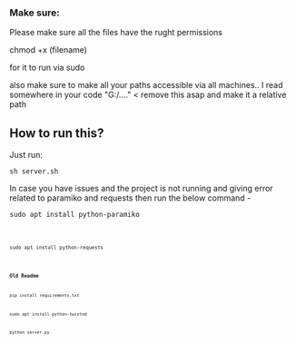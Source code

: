 ### Make sure:

Please make sure all the files have the rught permissions

chmod +x (filename)

for it to run via sudo

also make sure to make all your paths accessible via all machines.. I read somewhere in your code "G:/...." < remove this asap and make it a relative path

## How to run this?

Just run:

<pre><code>sh server.sh</code></pre>

In case you have issues and the project is not running and giving error related to paramiko and requests
then run the below command -
<pre><code>sudo apt install python-paramiko<code></pre>
<pre><code>sudo apt install python-requests<code></pre>

### Old Readme
pip install requirements.txt

sudo apt install python-twisted

python server.py

